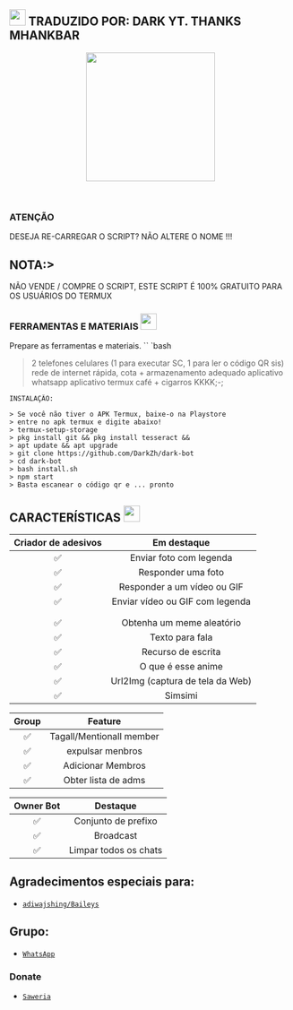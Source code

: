 ## <img src="https://github.com/TheDudeThatCode/TheDudeThatCode/blob/master/Assets/Hi.gif" width="29px"> TRADUZIDO POR: DARK YT. THANKS MHANKBAR 
<p align="center">
<img src="https://media-giphy-com.cdn.ampproject.org/ii/w820/s/media.giphy.com/media/1g3A0gpaidxWcL9Mfo/giphy.gif" width="230" height="230"/>
</p>
<br>


 
</details>

### ATENÇÃO
DESEJA RE-CARREGAR O SCRIPT?  NÃO ALTERE O NOME !!!

## NOTA:>
NÃO VENDE / COMPRE O SCRIPT, ESTE SCRIPT É 100% GRATUITO PARA OS USUÁRIOS DO TERMUX
</div>

### FERRAMENTAS E MATERIAIS <img src="https://github.com/TheDudeThatCode/TheDudeThatCode/blob/master/Assets/Mario_Hello_Big.gif" width="29px">
Prepare as ferramentas e materiais.
`` `bash
> 2 telefones celulares (1 para executar SC, 1 para ler o código QR sis)
> rede de internet rápida, cota +
> armazenamento adequado
> aplicativo whatsapp
> aplicativo termux
> café + cigarros KKKK;-;
```
INSTALAÇÃO:

> Se você não tiver o APK Termux, baixe-o na Playstore
> entre no apk termux e digite abaixo!
> termux-setup-storage
> pkg install git && pkg install tesseract && 
> apt update && apt upgrade
> git clone https://github.com/DarkZh/dark-bot
> cd dark-bot
> bash install.sh
> npm start
> Basta escanear o código qr e ... pronto
```

## CARACTERÍSTICAS  <img src="https://github.com/TheDudeThatCode/TheDudeThatCode/blob/master/Assets/Earth.gif" width="29px">
| Criador de adesivos | Em destaque |
| :-----------: | :--------------------------------: |
|       ✅       | Enviar foto com legenda |
| ✅ | Responder uma foto |
| ✅ | Responder a um vídeo ou GIF |
| ✅ | Enviar vídeo ou GIF com legenda |
|                         |
|                 |
|       ✅        |   Obtenha um meme aleatório             |
|       ✅        |   Texto para fala                |
|       ✅        |   Recurso de escrita |
| ✅ | O que é esse anime |
| ✅ | Url2Img (captura de tela da Web) |
|       ✅        |   Simsimi		                |

| Group  |                     Feature               |
| :-----------: | :--------------------------------: |
|       ✅        |   Tagall/Mentionall member       |
|       ✅        |   expulsar menbros	             |
|       ✅        |   Adicionar Membros	             |
|       ✅        |   Obter lista de adms          |

| Owner Bot | Destaque           |
| :-----------: | :--------------------------------: |
|       ✅        |   Conjunto de prefixo                     |
|       ✅        |   Broadcast                      |
|       ✅        |   Limpar todos os chats                |

## Agradecimentos especiais para:
* [`adiwajshing/Baileys`](https://github.com/adiwajshing/Baileys)

## Grupo:
* [`WhatsApp`](https://chat.whatsapp.com/KTlC0MXi3WJChdQeps5flt)
### Donate
* [`Saweria`](OFF)
